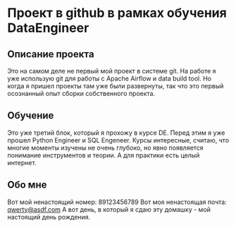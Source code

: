 # Проект в github в рамках обучения DataEngineer

## Описание проекта
Это на самом деле не первый мой проект в системе git. На работе я уже использую git для работы с Apache Airflow и data build tool. Но когда я пришел проекты там уже были развернуты, так что это первый осознанный опыт сборки собственного проекта.

## Обучение
Это уже третий блок, который я прохожу в курсе DE. Перед этим я уже прошел Python Engineer и SQL Engeneer. Курсы интересные, считаю, что многие моменты изучены не очень глубоко, но явно появляется понимание инструментов и теории. А для практики есть целый интернет.

## Обо мне
Вот мой ненастоящий номер: 89123456789
Вот моя ненастоящая почта: qwerty@asdf.com
А вот день, в который я сдаю эту домашку - мой настоящий день рождения.